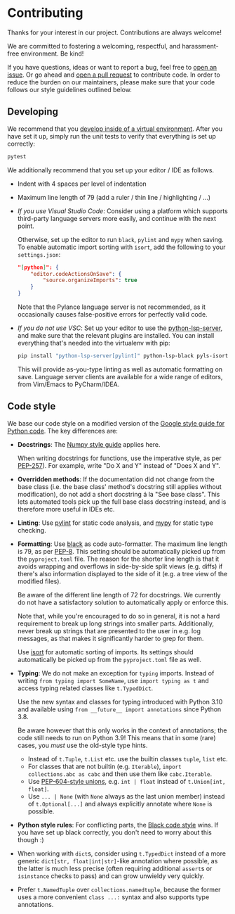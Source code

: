 <!--
 ~ Copyright DB InfraGo AG and contributors
 ~ SPDX-License-Identifier: Apache-2.0
 -->

# Contributing

Thanks for your interest in our project. Contributions are always welcome!

We are committed to fostering a welcoming, respectful, and harassment-free
environment. Be kind!

If you have questions, ideas or want to report a bug, feel free to [open an
issue]. Or go ahead and [open a pull request] to contribute code. In order to
reduce the burden on our maintainers, please make sure that your code follows
our style guidelines outlined below.

<!-- prettier-ignore -->
[open an issue]:
  https://github.com/DSD-DBS/capella2polarion/issues
[open a pull request]:
  https://github.com/DSD-DBS/capella2polarion/pulls

## Developing

We recommend that you
[develop inside of a virtual environment](README.md#installation). After you
have set it up, simply run the unit tests to verify that everything is set up
correctly:

```zsh
pytest
```

We additionally recommend that you set up your editor / IDE as follows.

- Indent with 4 spaces per level of indentation

- Maximum line length of 79 (add a ruler / thin line / highlighting / ...)

- _If you use Visual Studio Code_: Consider using a platform which supports
  third-party language servers more easily, and continue with the next point.

  Otherwise, set up the editor to run `black`, `pylint` and `mypy` when saving.
  To enable automatic import sorting with `isort`, add the following to your
  `settings.json`:

  ```json
  "[python]": {
      "editor.codeActionsOnSave": {
          "source.organizeImports": true
      }
  }
  ```

  Note that the Pylance language server is not recommended, as it occasionally
  causes false-positive errors for perfectly valid code.

- _If you do not use VSC_: Set up your editor to use the [python-lsp-server],
  and make sure that the relevant plugins are installed. You can install
  everything that's needed into the virtualenv with pip:

  [python-lsp-server]: https://github.com/python-lsp/python-lsp-server

  ```zsh
  pip install "python-lsp-server[pylint]" python-lsp-black pyls-isort pylsp-mypy
  ```

  This will provide as-you-type linting as well as automatic formatting on
  save. Language server clients are available for a wide range of editors, from
  Vim/Emacs to PyCharm/IDEA.

## Code style

We base our code style on a modified version of the
[Google style guide for Python code](https://google.github.io/styleguide/pyguide.html).
The key differences are:

- **Docstrings**: The [Numpy style guide] applies here.

  [numpy style guide]:
    https://numpydoc.readthedocs.io/en/latest/format.html#docstring-standard

  When writing docstrings for functions, use the imperative style, as per
  [PEP-257]). For example, write "Do X and Y" instead of "Does X and Y".

  [pep-257]: https://peps.python.org/pep-0257/

- **Overridden methods**: If the documentation did not change from the base
  class (i.e. the base class' method's docstring still applies without
  modification), do not add a short docstring á la "See base class". This lets
  automated tools pick up the full base class docstring instead, and is
  therefore more useful in IDEs etc.

- **Linting**: Use [pylint] for static code analysis, and [mypy] for static
  type checking.

  [pylint]: https://github.com/PyCQA/pylint
  [mypy]: https://github.com/python/mypy

- **Formatting**: Use [black] as code auto-formatter. The maximum line length
  is 79, as per [PEP-8]. This setting should be automatically picked up from
  the `pyproject.toml` file. The reason for the shorter line length is that it
  avoids wrapping and overflows in side-by-side split views (e.g. diffs) if
  there's also information displayed to the side of it (e.g. a tree view of the
  modified files).

  [black]: https://github.com/psf/black
  [pep-8]: https://www.python.org/dev/peps/pep-0008/

  Be aware of the different line length of 72 for docstrings. We currently do
  not have a satisfactory solution to automatically apply or enforce this.

  Note that, while you're encouraged to do so in general, it is not a hard
  requirement to break up long strings into smaller parts. Additionally, never
  break up strings that are presented to the user in e.g. log messages, as that
  makes it significantly harder to grep for them.

  Use [isort] for automatic sorting of imports. Its settings should
  automatically be picked up from the `pyproject.toml` file as well.

  [isort]: https://github.com/PyCQA/isort

- **Typing**: We do not make an exception for `typing` imports. Instead of
  writing `from typing import SomeName`, use `import typing as t` and access
  typing related classes like `t.TypedDict`.

  <!-- prettier-ignore -->

  Use the new syntax and classes for typing introduced with Python 3.10 and available using
  `from __future__ import annotations` since Python 3.8.

  Be aware however that this only works in the context of annotations; the code
  still needs to run on Python 3.9! This means that in some (rare) cases, you _must_ use the
  old-style type hints.

  - Instead of `t.Tuple`, `t.List` etc. use the builtin classes `tuple`, `list`
    etc.
  - For classes that are not builtin (e.g. `Iterable`),
    `import collections.abc as cabc` and then use them like `cabc.Iterable`.
  - Use [PEP-604-style unions], e.g. `int | float` instead of
    `t.Union[int, float]`.
  - Use `... | None` (with `None` always as the last union member) instead of
    `t.Optional[...]` and always explicitly annotate where `None` is possible.

  [pep-604-style unions]: https://www.python.org/dev/peps/pep-0604/

- **Python style rules**: For conflicting parts, the [Black code style] wins.
  If you have set up black correctly, you don't need to worry about this though
  :)

  [black code style]:
    https://black.readthedocs.io/en/stable/the_black_code_style/current_style.html

- When working with `dict`s, consider using `t.TypedDict` instead of a more
  generic `dict[str, float|int|str]`-like annotation where possible, as the
  latter is much less precise (often requiring additional `assert`s or
  `isinstance` checks to pass) and can grow unwieldy very quickly.

- Prefer `t.NamedTuple` over `collections.namedtuple`, because the former uses
  a more convenient `class ...:` syntax and also supports type annotations.
